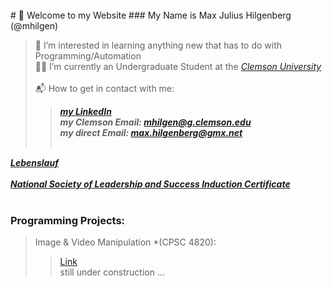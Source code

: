 <br>
# 👋 Welcome to my Website
### My Name is Max Julius Hilgenberg (@mhilgen)<br>

> 💾 I’m interested in learning anything new that has to do with Programming/Automation<br>
> 👨‍🎓 I’m currently an Undergraduate Student at the *[Clemson University](http://www.clemson.edu)* <br><br>
> 📬 How to get in contact with me:
>>   ***[my LinkedIn](http://www.linkedin.com/in/mjhilgenberg/)***<br>
>>   ***my Clemson Email: <mhilgen@g.clemson.edu>***<br>
>>   ***my direct Email: <max.hilgenberg@gmx.net>***<br><br>


***<a href="docs/Lebenslauf.pdf" target="_blank">Lebenslauf</a>***<br><br>
***<a href="docs/NSL_Induction.pdf" target="_blank">National Society of Leadership and Success Induction Certificate</a>***<br><br>
### Programming Projects: 
> Image & Video Manipulation *(CPSC 4820):
> >[Link](https://mhilgen.github.io/CPSC4820/)<br>
> still under construction ...
